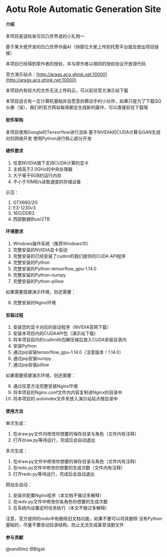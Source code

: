 # Aotu Role Automatic Generation Site

#### 介绍

本项目是送给各位凹凸世界迷的小礼物～

基于某大佬开发的凹凸世界作画AI（待那位大佬上传到托管平台就会放出项目链接）

本项目已经得到原作者的授权，并与原作者以相同的授权协议开放源代码

官方演示站点：[http://arags.acg.ghink.net:10000](http://arags.acg.ghink.net:10000)

本项目内有较大的文件无法上传码云，可以前往官方演示站下载

本项目适合有一定计算机基础并且愿意折腾动手的小伙伴，如果只是为了下载QQ头像（误），我们的官方网站每周都会生成新的画作，可以直接前往下载哦

#### 软件架构

本项目使用Google的Tensorflow进行渲染
基于NVIDIA的CUDA计算与GAN生成对抗网络开发
使用Python进行核心部分开发


#### 硬件要求

1.  任意NVIDIA旗下支持CUDA计算的显卡
2.  主频高于2.0GHz的中央处理器
3.  大于等于6GB的运行内存
4.  不小于10MB/s读取速度的存储设备

示范：

1.  GTX660/2G
2.  E3-1230v3
3.  16G/DDR3
4.  西部数据Blue/2TB

#### 环境要求

1.  Windows操作系统（推荐Windows10）
2.  完整安装的NVIDIA显卡驱动
3.  完整安装的已经安装了cudnn的我们提供的CUDA API程序
4.  完整安装的Python
5.  完整安装的Python-tensorflow_gpu-1.14.0
6.  完整安装的Python-numpy
7.  完整安装的Python-pillow

如果需要搭建演示环境，则还需要：

8.  完整安装的Nginx环境

#### 安装过程

1.  安装您的显卡对应的驱动程序（NVIDIA官网下载）
2.  安装本项目内的CUDAAPI包（演示站下载）
3.  将本项目目内的cudnnlib包解压缩后放入CUDA安装目录内
4.  安装Python
5.  通过pip安装tensorflow_gpu-1.14.0（注意版本！1.14.0）
6.  通过pip安装numpy
7.  通过pip安装pillow

如果需要搭建演示环境，则还需要：

8.  通过任意方法完整安装Nginx环境
9.  将本项目的Nginx.conf文件内内容复制进Nginx的目录中
10. 将本项目的.autoindex文件夹放入演示站站点根目录中

#### 使用方法

单次生成：

1.  在draw.py文件内修改你想要的保存目录与角色（文件内有注释）
2.  打开draw.py等待运行，完成后会自动退出

多次生成：

1.  在draw.py文件中修改你想要的保存目录与角色（文件内有注释）
2.  在redo.py文件中修改你想要的生成次数（文件内有注释）
3.  打开redo.py等待运行，完成后会自动退出

网站全自动：

1.  安装并配置Nginx程序（本文档不做过多解释）
2.  在redo.py文件中修改你各角色你想要的生成次数
3.  在系统内设置定时任务执行（本文不做过多解释）

注意，官方提供的redo中有删除旧文档功能，如果不要可以将其删除
没有Python基础的，尽量不要改动目录结构，防止无法生成甚至误删文件

#### 参与贡献

@rand0mz
@Bigsk 

